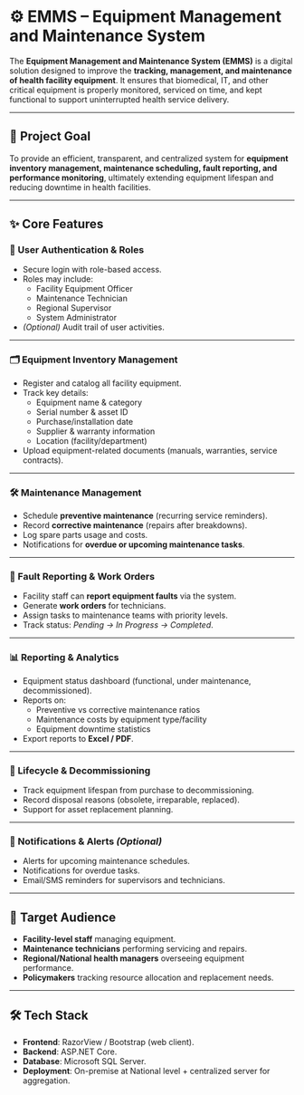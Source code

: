# ⚙️ EMMS – Equipment Management and Maintenance System

The **Equipment Management and Maintenance System (EMMS)** is a digital solution designed to improve the **tracking, management, and maintenance of health facility equipment**. It ensures that biomedical, IT, and other critical equipment is properly monitored, serviced on time, and kept functional to support uninterrupted health service delivery.

---

## 🎯 Project Goal
To provide an efficient, transparent, and centralized system for **equipment inventory management, maintenance scheduling, fault reporting, and performance monitoring**, ultimately extending equipment lifespan and reducing downtime in health facilities.

---

## ✨ Core Features

### 🔐 User Authentication & Roles
- Secure login with role-based access.  
- Roles may include:  
  - Facility Equipment Officer  
  - Maintenance Technician  
  - Regional Supervisor  
  - System Administrator  
- *(Optional)* Audit trail of user activities.  

---

### 🗂️ Equipment Inventory Management
- Register and catalog all facility equipment.  
- Track key details:  
  - Equipment name & category  
  - Serial number & asset ID  
  - Purchase/installation date  
  - Supplier & warranty information  
  - Location (facility/department)  
- Upload equipment-related documents (manuals, warranties, service contracts).  

---

### 🛠️ Maintenance Management
- Schedule **preventive maintenance** (recurring service reminders).  
- Record **corrective maintenance** (repairs after breakdowns).  
- Log spare parts usage and costs.  
- Notifications for **overdue or upcoming maintenance tasks**.  

---

### 📢 Fault Reporting & Work Orders
- Facility staff can **report equipment faults** via the system.  
- Generate **work orders** for technicians.  
- Assign tasks to maintenance teams with priority levels.  
- Track status: *Pending → In Progress → Completed*.  

---

### 📊 Reporting & Analytics
- Equipment status dashboard (functional, under maintenance, decommissioned).  
- Reports on:  
  - Preventive vs corrective maintenance ratios  
  - Maintenance costs by equipment type/facility  
  - Equipment downtime statistics  
- Export reports to **Excel / PDF**.  

---

### 🔄 Lifecycle & Decommissioning
- Track equipment lifespan from purchase to decommissioning.  
- Record disposal reasons (obsolete, irreparable, replaced).  
- Support for asset replacement planning.  

---

### 🔔 Notifications & Alerts *(Optional)*
- Alerts for upcoming maintenance schedules.  
- Notifications for overdue tasks.  
- Email/SMS reminders for supervisors and technicians.  

---

## 👥 Target Audience
- **Facility-level staff** managing equipment.  
- **Maintenance technicians** performing servicing and repairs.  
- **Regional/National health managers** overseeing equipment performance.  
- **Policymakers** tracking resource allocation and replacement needs.  

---

## 🛠️ Tech Stack
- **Frontend**: RazorView / Bootstrap (web client).  
- **Backend**: ASP.NET Core.  
- **Database**: Microsoft SQL Server.    
- **Deployment**: On-premise at National level + centralized server for aggregation.  


